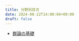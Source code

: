 ```yaml
---
title: 分野別目次
date: 2024-08-22T14:00:04+09:00
draft: false
---
```


- [群論の基礎](/tree-of-math-project/posts/introductory_group_theory/course_tree)
